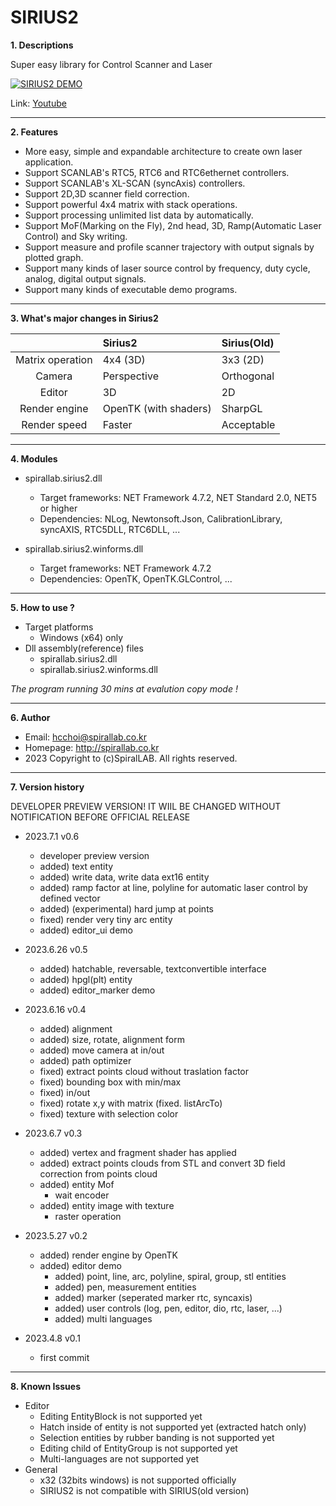 # SIRIUS2 

**1. Descriptions**

 Super easy library for Control Scanner and Laser

[![SIRIUS2 DEMO](http://img.youtube.com/vi/3Y3fzXr54gQ/0.jpg)](http://www.youtube.com/watch?v=3Y3fzXr54gQ "SIRIUS2 DEMO")

Link: [Youtube](http://www.youtube.com/watch?v=3Y3fzXr54gQ)


----


**2. Features**

 - More easy, simple and expandable architecture to create own laser application.
 - Support SCANLAB's RTC5, RTC6 and RTC6ethernet controllers.
 - Support SCANLAB's XL-SCAN (syncAxis) controllers.
 - Support 2D,3D scanner field correction.
 - Support powerful 4x4 matrix with stack operations.
 - Support processing unlimited list data by automatically.
 - Support MoF(Marking on the Fly), 2nd head, 3D, Ramp(Automatic Laser Control) and Sky writing.
 - Support measure and profile scanner trajectory with output signals by plotted graph.
 - Support many kinds of laser source control by frequency, duty cycle, analog, digital output signals.
 - Support many kinds of executable demo programs.


----


**3. What's major changes in Sirius2**

|                       |                         Sirius2                       |      Sirius(Old)       |
| :--------------------:|:------------------------------------------------------|:-----------------------|
| Matrix operation      |4x4 (3D)                                               |3x3 (2D)                |
| Camera                |Perspective                                            |Orthogonal              |
| Editor                |3D                                                     |2D                      |
| Render engine         |OpenTK (with shaders)                                  |SharpGL                 |
| Render speed          |Faster                                                 |Acceptable              |


----


**4. Modules**

 - spirallab.sirius2.dll
    - Target frameworks: NET Framework 4.7.2, NET Standard 2.0, NET5 or higher 
    - Dependencies: NLog, Newtonsoft.Json, CalibrationLibrary, syncAXIS, RTC5DLL, RTC6DLL, ...

 - spirallab.sirius2.winforms.dll
    - Target frameworks: NET Framework 4.7.2
    - Dependencies: OpenTK, OpenTK.GLControl, ...


----


**5. How to use ?**

 - Target platforms
    - Windows (x64) only
 - Dll assembly(reference) files
    - spirallab.sirius2.dll 
	- spirallab.sirius2.winforms.dll

 *The program running 30 mins at evalution copy mode !*

  
----


**6. Author**
 
 - Email: hcchoi@spirallab.co.kr
 - Homepage: http://spirallab.co.kr
 - 2023 Copyright to (c)SpiralLAB. All rights reserved.
 

----


**7. Version history**

DEVELOPER PREVIEW VERSION! IT WIIL BE CHANGED WITHOUT NOTIFICATION BEFORE OFFICIAL RELEASE  

* 2023.7.1 v0.6
  - developer preview version 
  - added) text entity 
  - added) write data, write data ext16 entity
  - added) ramp factor at line, polyline for automatic laser control by defined vector
  - added) (experimental) hard jump at points 
  - fixed) render very tiny arc entity
  - added) editor_ui demo

* 2023.6.26 v0.5
  - added) hatchable, reversable, textconvertible interface
  - added) hpgl(plt) entity
  - added) editor_marker demo

* 2023.6.16 v0.4
  - added) alignment 
  - added) size, rotate, alignment form
  - added) move camera at in/out
  - added) path optimizer
  - fixed) extract points cloud without traslation factor
  - fixed) bounding box with min/max
  - fixed) in/out 
  - fixed) rotate x,y with matrix (fixed. listArcTo)
  - fixed) texture with selection color

* 2023.6.7 v0.3
  - added) vertex and fragment shader has applied
  - added) extract points clouds from STL and convert 3D field correction from points cloud
  - added) entity Mof 
     - wait encoder 
  - added) entity image with texture
     -  raster operation 

* 2023.5.27 v0.2
   - added) render engine by OpenTK
   - added) editor demo
      - added) point, line, arc, polyline, spiral, group, stl entities
      - added) pen, measurement entities
      - added) marker (seperated marker rtc, syncaxis)
      - added) user controls (log, pen, editor, dio, rtc, laser, ...)
      - added) multi languages

* 2023.4.8 v0.1
   - first commit 
  

----


**8. Known Issues**

* Editor
  - Editing EntityBlock is not supported yet
  - Hatch inside of entity is not supported yet (extracted hatch only)
  - Selection entities by rubber banding is not supported yet
  - Editing child of EntityGroup is not supported yet
  - Multi-languages are not supported yet
* General
  - x32 (32bits windows) is not supported officially
  - SIRIUS2 is not compatible with SIRIUS(old version)
  
   
